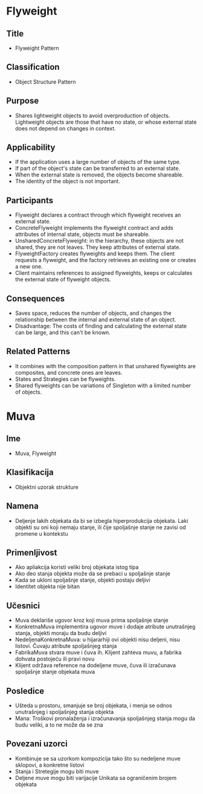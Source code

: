 # Flyweight

## Title
- Flyweight Pattern

## Classification
- Object Structure Pattern

## Purpose
- Shares lightweight objects to avoid overproduction of objects. Lightweight objects are those that have no state, or whose external state does not depend on changes in context.

## Applicability
- If the application uses a large number of objects of the same type.
- If part of the object's state can be transferred to an external state.
- When the external state is removed, the objects become shareable.
- The identity of the object is not important.

## Participants
- Flyweight declares a contract through which flyweight receives an external state.
- ConcreteFlyweight implements the flyweight contract and adds attributes of internal state, objects must be shareable.
- UnsharedConcreteFlyweight: in the hierarchy, these objects are not shared, they are not leaves. They keep attributes of external state.
- FlyweightFactory creates flyweights and keeps them. The client requests a flyweight, and the factory retrieves an existing one or creates a new one.
- Client maintains references to assigned flyweights, keeps or calculates the external state of flyweight objects.

## Consequences
- Saves space, reduces the number of objects, and changes the relationship between the internal and external state of an object.
- Disadvantage: The costs of finding and calculating the external state can be large, and this can't be known.

## Related Patterns
- It combines with the composition pattern in that unshared flyweights are composites, and concrete ones are leaves.
- States and Strategies can be flyweights.
- Shared flyweights can be variations of Singleton with a limited number of objects.





# Muva

## Ime
- Muva, Flyweight

## Klasifikacija
- Objektni uzorak strukture

## Namena
- Deljenje lakih objekata da bi se izbegla hiperprodukcija objekata. Laki objekti su oni koji nemaju stanje, ili čije spoljašnje stanje ne zavisi od promene u kontekstu

## Primenljivost
- Ako apliakcija koristi veliki broj objekata istog tipa
- Ako deo stanja objekta može da se prebaci u spoljašnje stanje
- Kada se ukloni spoljašnje stanje, objekti postaju deljivi
- Identitet objekta nije bitan

## Učesnici
- Muva deklariše ugovor kroz koji muva prima spoljašnje stanje
- KonkretnaMuva implementira ugovor muve i dodaje atribute unutrašnjeg stanja, objekti moraju da budu deljivi
- NedeljenaKonkretnaMuva: u hijararhiji ovi objekti nisu deljeni, nisu listovi. Čuvaju atribute spoljašnjeg stanja
- FabrikaMuva stvara muve i čuva ih. Klijent zahteva muvu, a fabrika dohvata postojeću ili pravi novu
- Klijent održava reference na dodeljene muve, čuva ili izračunava spoljašnje stanje objekata muva

## Posledice
- Ušteda u prostoru, smanjuje se broj objekata, i menja se odnos unutrašnjeg i spoljašnjeg stanja objekta
- Mana: Troškovi pronalaženja i izračunavanja spoljašnjeg stanja mogu da budu veliki, a to ne može da se zna

## Povezani uzorci
- Kombinuje se sa uzorkom kompozicija tako što su nedeljene muve sklopovi, a konkretne listovi
- Stanja i Stretegije mogu biti muve
- Deljene muve mogu biti varijacije Unikata sa ograničenim brojem objekata
